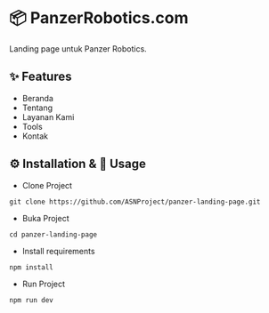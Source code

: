 <!--
 Copyright 2025 ariefsetyonugroho
 
 Licensed under the Apache License, Version 2.0 (the "License");
 you may not use this file except in compliance with the License.
 You may obtain a copy of the License at
 
     https://www.apache.org/licenses/LICENSE-2.0
 
 Unless required by applicable law or agreed to in writing, software
 distributed under the License is distributed on an "AS IS" BASIS,
 WITHOUT WARRANTIES OR CONDITIONS OF ANY KIND, either express or implied.
 See the License for the specific language governing permissions and
 limitations under the License.
-->

# 📦 PanzerRobotics.com
Landing page untuk Panzer Robotics.

## ✨ Features  
- Beranda 
- Tentang
- Layanan Kami
- Tools
- Kontak

## ⚙️ Installation & 🚀 Usage 
- Clone Project
```
git clone https://github.com/ASNProject/panzer-landing-page.git
```
- Buka Project
```
cd panzer-landing-page
```
- Install requirements
```
npm install
```
- Run Project
```
npm run dev
```
